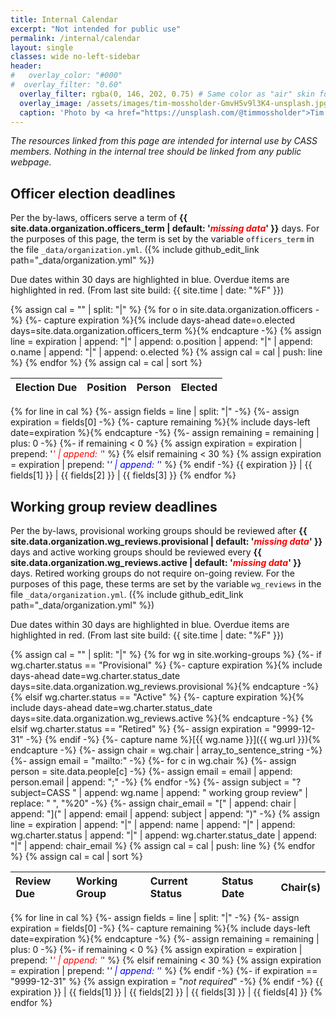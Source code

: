 ```yaml
---
title: Internal Calendar
excerpt: "Not intended for public use"
permalink: /internal/calendar
layout: single
classes: wide no-left-sidebar
header:
#   overlay_color: "#000"
#  overlay_filter: "0.60"
  overlay_filter: rgba(0, 146, 202, 0.75) # Same color as "air" skin footer
  overlay_image: /assets/images/tim-mossholder-GmvH5v9l3K4-unsplash.jpg
  caption: 'Photo by <a href="https://unsplash.com/@timmossholder">Tim Mossholder</a> on <a href="https://unsplash.com/photos/cogs-and-gears-GmvH5v9l3K4">Unsplash</a>'
---
```

*The resources linked from this page are intended for internal use by CASS members. Nothing in the internal tree should be linked from any public webpage.*

## Officer election deadlines

Per the by-laws, officers serve a term of **{{ site.data.organization.officers_term | default: '<em><font color="red">missing data</font></em>' }}** days.
For the purposes of this page, the term is set by the variable `officers_term` in the file `_data/organization.yml`. ({% include github_edit_link path="_data/organization.yml" %})

Due dates within 30 days are highlighted in blue. Overdue items are highlighted in red. (From last site build: {{ site.time | date: "%F" }})

{% assign cal = "" | split: "|" %}
{% for o in site.data.organization.officers -%}
  {%- capture expiration %}{% include days-ahead date=o.elected days=site.data.organization.officers_term %}{% endcapture -%}
  {% assign line = expiration | append: "|" | append: o.position | append: "|" | append: o.name | append: "|" | append: o.elected %}
  {% assign cal = cal | push: line %}
{% endfor %}
{% assign cal = cal | sort %}

| Election Due | Position | Person | Elected
|:-------------|:---------|:-------|:-------
{% for line in cal %}
  {%- assign fields = line | split: "|" -%}
  {%- assign expiration = fields[0] -%}
  {%- capture remaining %}{% include days-left date=expiration %}{% endcapture -%}
  {%- assign remaining = remaining | plus: 0 -%}
  {%- if remaining < 0 %}
    {% assign expiration = expiration | prepend: '<em><font color="red">' | append: '</font></em>' %}
  {% elsif remaining < 30 %}
    {% assign expiration = expiration | prepend: '<em><font color="blue">' | append: '</font></em>' %}
  {% endif -%}
  {{ expiration }} | {{ fields[1] }} | {{ fields[2] }} | {{ fields[3] }}
{% endfor %}

## Working group review deadlines

Per the by-laws, provisional working groups should be reviewed after **{{ site.data.organization.wg_reviews.provisional | default: '<em><font color="red">missing data</font></em>' }}** days and active working groups should be reviewed every **{{ site.data.organization.wg_reviews.active | default: '<em><font color="red">missing data</font></em>' }}** days.  Retired working groups do not require on-going review.
For the purposes of this page, these terms are set by the variable `wg_reviews` in the file `_data/organization.yml`. ({% include github_edit_link path="_data/organization.yml" %})

Due dates within 30 days are highlighted in blue. Overdue items are highlighted in red. (From last site build: {{ site.time | date: "%F" }})

{% assign cal = "" | split: "|" %}
{% for wg in site.working-groups %}
  {%- if wg.charter.status == "Provisional" %}
    {%- capture expiration %}{% include days-ahead date=wg.charter.status_date days=site.data.organization.wg_reviews.provisional %}{% endcapture -%}
  {% elsif wg.charter.status == "Active" %}
    {%- capture expiration %}{% include days-ahead date=wg.charter.status_date days=site.data.organization.wg_reviews.active %}{% endcapture -%}
  {% elsif wg.charter.status == "Retired" %}
    {%- assign expiration = "9999-12-31" -%}
  {% endif -%}
  {%- capture name %}[{{ wg.name }}]({{ wg.url }}){% endcapture -%}
  {%- assign chair = wg.chair | array_to_sentence_string -%}
  {%- assign email = "mailto:" -%}
  {%- for c in wg.chair %}
    {%- assign person = site.data.people[c] -%}
    {%- assign email = email | append: person.email | append: ";" -%}
  {% endfor -%}
  {%- assign subject = "?subject=CASS " | append: wg.name | append: " working group review" | replace: " ", "%20" -%}
  {%- assign chair_email = "[" | append: chair | append: "](" | append: email | append: subject | append: ")" -%}
  {% assign line = expiration | append: "|" | append: name | append: "|" | append: wg.charter.status | append: "|" | append: wg.charter.status_date | append: "|" | append: chair_email %}
  {% assign cal = cal | push: line %}
{% endfor %}
{% assign cal = cal | sort %}

| Review Due | Working Group | Current Status | Status Date | Chair(s)
|:-----------|:--------------|:---------------|:------------|:--------
{% for line in cal %}
  {%- assign fields = line | split: "|" -%}
  {%- assign expiration = fields[0] -%}
  {%- capture remaining %}{% include days-left date=expiration %}{% endcapture -%}
  {%- assign remaining = remaining | plus: 0 -%}
  {%- if remaining < 0 %}
    {% assign expiration = expiration | prepend: '<em><font color="red">' | append: '</font></em>' %}
  {% elsif remaining < 30 %}
    {% assign expiration = expiration | prepend: '<em><font color="blue">' | append: '</font></em>' %}
  {% endif -%}
  {%- if expiration == "9999-12-31" %}
    {% assign expiration = "<em>not required</em>" -%}
  {% endif -%}
  {{ expiration }} | {{ fields[1] }} | {{ fields[2] }} | {{ fields[3] }} | {{ fields[4] }}
{% endfor %}




